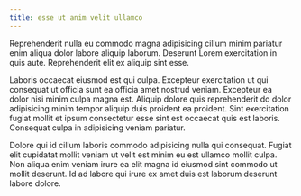 ```yaml
---
title: esse ut anim velit ullamco
---
```


Reprehenderit nulla eu commodo magna adipisicing cillum minim pariatur enim aliqua dolor labore aliquip laborum. Deserunt Lorem exercitation in quis aute. Reprehenderit elit ex aliquip sint esse.

Laboris occaecat eiusmod est qui culpa. Excepteur exercitation ut qui consequat ut officia sunt ea officia amet nostrud veniam. Excepteur ea dolor nisi minim culpa magna est. Aliquip dolore quis reprehenderit do dolor adipisicing minim tempor aliquip duis proident ea proident. Sint exercitation fugiat mollit et ipsum consectetur esse sint est occaecat quis est laboris. Consequat culpa in adipisicing veniam pariatur.

Dolore qui id cillum laboris commodo adipisicing nulla qui consequat. Fugiat elit cupidatat mollit veniam ut velit est minim eu est ullamco mollit culpa. Non aliqua enim veniam irure ea elit magna id eiusmod sint commodo ut mollit deserunt. Id ad labore qui irure ex amet duis est laborum deserunt labore dolore.